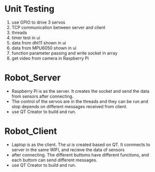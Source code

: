 # Unit Testing
1. use GPIO to drive 3 servos
2. TCP communication between server and client
3. threads
4. timer test in ui
5. data from dht11 shown in ui
6. data from MPU6050 shown in ui
7. function parameter passing and write socket in array
8. get video from camera in Raspberry Pi

# Robot_Server
* Raspberry Pi is as the server. It creates the socket and send the data from sensors after connecting. 
* The control of the servos are in the threads and they can be run and stop depends on different messages received from client.
* use QT Creator to build and run.

# Robot_Client
* Laptop is as the client. The ui is created based on QT. It connnects to server in the same WIFI, and recieve the data of sensors 
* after connecting. The different buttoms have different functions, and each buttom can send different messages.
* use QT Creator to build and run.
